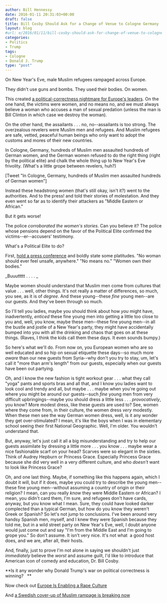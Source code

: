 ```yaml
---
author: Bill Hennessy
date: 2016-01-11 20:31:03+00:00
draft: false
title: Bill Cosby Should Ask for a Change of Venue to Cologne Germany
layout: blog
#url: e/2016/01/11/bill-cosby-should-ask-for-change-of-venue-to-cologne-germany/
categories:
- Politics
- Trump
tags:
- Cologne
- Donald J. Trump
type: "post"
---
```


On New Year's Eve, male Muslim refugees rampaged across Europe.

They didn't use guns and bombs. They used their bodies. On women.

This created [a political-correctness nightmare for Europe's leaders](https://www.wsj.com/articles/new-years-eve-assaults-put-heat-on-germanys-angela-merkel-1452474250). On the one hand, the victims were women, and no means no, and we must always believe a woman who accuses a man of sexual predation (unless the man is Bill Clinton in which case we destroy the woman).

On the other hand, the assailants . . . no, no--assailants is too strong. The overzealous revelers were Muslim men and refugees. And Muslim refugees are safe, vetted, peaceful human beings who only want to adopt the customs and mores of their new countries.

In Cologne, Germany, hundreds of Muslim men assaulted hundreds of German women, and the German women refused to do the right thing (right by the political elite) and chalk the whole thing up to New Year's Eve frivolity. (What's a little grope between revelers, huh?)

[Tweet "In Cologne, Germany, hundreds of Muslim men assaulted hundreds of German women"]

Instead these headstrong women (that's still okay, isn't it?) went to the authorities. And to the press! and told their stories of molestation. And they even went so far as to identify their attackers as "Middle Eastern or African."

But it gets worse!

The police _corroborated the women's stories_. Can you believe it? The police whose pensions depend on the favor of the Political Elite confirmed the victims--er--accusers' testimony.

What's a Political Elite to do?

First, [hold a press conference](https://www.frontpagemag.com/fpm/261380/cologne-mayor-victims-migrant-sex-assaults-you-robert-spencer) and boldly state some platitudes. "No woman should ever feel unsafe, anywhere." "No means no." "Women own their bodies."

_Buuuttttt . . . . _

Maybe women should understand that Muslim men come from cultures that value . . . well, other things. It's not really a matter of differences, so much, you see, as it is of _degree_. And these young--these _fine_ young men--are our guests. And they've been through so much.

So I'll tell you ladies, maybe you should think about how _you_ might have, inadvertently, _enticed_ these fine young men into getting a little too close to you and, well, you know, maybe these men--these fine young men--in all the bustle and jostle of a New Year's party, they might have accidentally bumped into you with all the drinking and chaos that goes on at these things. (Raves, I think the kids call them these days. It even sounds bumpy.)

So here's what we'll do. From now on, you European women who are so well educated and so hip on sexual etiquette these days--so much more _aware_ than our new guests from Syria--why don't you try to stay, um, let's call it "more than arm's length" from our guests, especially when our guests have been out partying.

Oh, and I know the new fashion is tight workout gear . . . what they call "yoga" pants and sports bras and all that, and I know you ladies want to look cool and trendy and all, but maybe . . . maybe when you're going out where you might be around our guests--such _fine_ young men from very difficult upbringings--maybe you should dress a little less . . . _provocatively_, you know? More modest dress, like these guests are used to? See, women where they come from, in their culture, the women dress _very_ modestly. When these men see the way German women dress, well, is it any wonder they get over-stimulated? I mean, it's like the boys when I was in elementary school seeing their first National Geographic. Well, I'm older. You wouldn't understand that.

But, anyway, let's just call it all a big misunderstanding and try to help our guests assimilate by dressing a little more . . . you know . . . maybe wear a nice fashionable scarf on your head? Scarves were so elegant in the sixties. Think of Audrey Hepburn or Princess Grace. Especially Princess Grace because she did very well in a very different culture, and who _doesn't_ want to look like Princess Grace?

Oh, and one last thing. Maybe, if something like this happens again, which I doubt it will, but if it does, maybe you could try to describe the young men--these fine young men--without assuming a country of origin or their religion? I mean, can you really _know_ they were Middle Eastern or African? I mean, you didn't card them, I'm sure, and refugees don't have cards, anyway, but you know what I mean. Sure, they could have looked darker complected than a typical German, but how do you know they weren't Greek or Spanish? So let's not jump to conclusions. I've been around very handsy Spanish men, myself, and I knew they were Spanish because they told me, but in a wild street party on New Year's Eve, well, I doubt anyone would just come out and say "I'm from the Middle East and I'm going to grope you." So don't assume. It isn't very nice. It's not what  a good host does, and we are, after all, their hosts.

And, finally, just to prove I'm not alone in saying we shouldn't just _immediately_ believe the _worst_ and assume guilt, I'd like to introduce that American icon of comedy and education, Dr. Bill Cosby.

**Is it any wonder why Donald Trump's war on political correctness is winning?   **

Now check out [Europe Is Enabling a Rape Culture](https://nypost.com/2016/01/10/europe-is-enabling-a-rape-culture/)

And [a Swedish cover-up of Muslim rampage is breaking now](https://www.zerohedge.com/news/2016-01-11/massive-coverup-exposed-sweden-media-cops-hid-migrant-sex-attacks)
